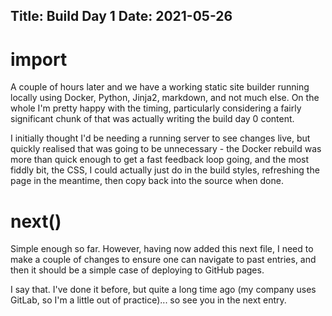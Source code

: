 Title: Build Day 1
Date: 2021-05-26
---
# import

A couple of hours later and we have a working static site builder running
locally using Docker, Python, Jinja2, markdown, and not much else. On the
whole I'm pretty happy with the timing, particularly considering a fairly
significant chunk of that was actually writing the build day 0 content.

I initially thought I'd be needing a running server to see changes live, but
quickly realised that was going to be unnecessary - the Docker rebuild was
more than quick enough to get a fast feedback loop going, and the most
fiddly bit, the CSS, I could actually just do in the build styles, refreshing
the page in the meantime, then copy back into the source when done.

# next()

Simple enough so far. However, having now added this next file, I need to make
a couple of changes to ensure one can navigate to past entries, and then it
should be a simple case of deploying to GitHub pages.

I say that. I've done it before, but quite a long time ago (my company uses
GitLab, so I'm a little out of practice)... so see you in the next entry.
